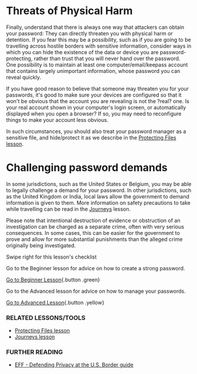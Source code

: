 Threats of Physical Harm
========================

Finally, understand that there is always one way that attackers can
obtain your password: They can directly threaten you with physical harm
or detention. If you fear this may be a possibility, such as if you are
going to be travelling across hostile borders with sensitive
information, consider ways in which you can hide the existence of the
data or device you are password-protecting, rather than trust that you
will never hand over the password. One possibility is to maintain at
least one computer/email/keepass account that contains largely
unimportant information, whose password you can reveal quickly.

If you have good reason to believe that someone may threaten you for
your passwords, it's good to make sure your devices are configured so
that it won't be obvious that the account you are revealing is not the
?real? one. Is your real account shown in your computer's login screen,
or automatically displayed when you open a browser? If so, you may need
to reconfigure things to make your account less obvious.

In such circumstances, you should also treat your password manager as a
sensitive file, and hide/protect it as we describe in the [Protecting
Files lesson](umbrella://lesson/protecting-files).

Challenging password demands
============================

In some jurisdictions, such as the United States or Belgium, you may be
able to legally challenge a demand for your password. In other
jurisdictions, such as the United Kingdom or India, local laws allow the
government to demand information is given to them. More information on
safety precautions to take while travelling can be read in the
[Journeys](umbrella://lesson/journeys) lesson.

Please note that intentional destruction of evidence or obstruction of
an investigation can be charged as a separate crime, often with very
serious consequences. In some cases, this can be easier for the
government to prove and allow for more substantial punishments than the
alleged crime originally being investigated.

Swipe right for this lesson's checklist

Go to the Beginner lesson for advice on how to create a strong password.

[Go to Beginner Lesson](umbrella://lesson/passwords/0){.button .green}

Go to the Advanced lesson for advice on how to manage your passwords.

[Go to Advanced Lesson](umbrella://lesson/passwords/1){.button .yellow}

### RELATED LESSONS/TOOLS

-   [Protecting Files lesson](umbrella://lesson/protecting-files)
-   [Journeys lesson](umbrella://lesson/journeys)

### FURTHER READING

-   [EFF - Defending Privacy at the U.S. Border
    guide](https://www.eff.org/wp/defending-privacy-us-border-guide-travelers-carrying-digital-devices)

